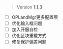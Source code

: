 > Version **1.1.3**
 
 - [ ] OPLandMgr更多配置项
 - [ ] 优化输入框问题
 - [ ] 加入开服自检
 - [ ] 优化区块重载方式
 - [ ] 修复保护偏差问题